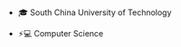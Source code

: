 - 🎓 South China University of Technology

- ⚡:computer: Computer Science

<!---
Qiuzizhao/Qiuzizhao is a ✨ special ✨ repository because its `README.md` (this file) appears on your GitHub profile.
You can click the Preview link to take a look at your changes.
--->
